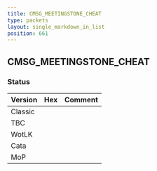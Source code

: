 ```yaml
---
title: CMSG_MEETINGSTONE_CHEAT
type: packets
layout: single_markdown_in_list
position: 661
---
```


## CMSG_MEETINGSTONE_CHEAT

### Status

Version | Hex | Comment
---------- | ---------- | ---------- 
Classic |  |  
TBC |  |  
WotLK |  |  
Cata |  |  
MoP |  |  